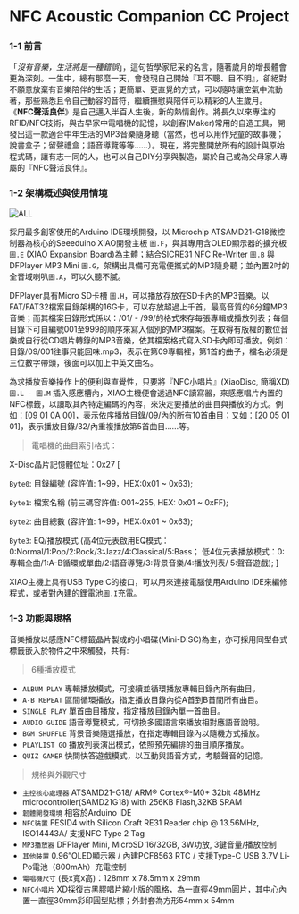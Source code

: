 # NFC Acoustic Companion CC Project
### 1-1 前言 ###

「*沒有音樂，生活將是一種錯誤*」，這句哲學家尼采的名言，隨著歲月的增長體會更為深刻。一生中，總有那麼一天，會發現自己開始『耳不聰、目不明』，卻絕對不願意放棄有音樂陪伴的生活；更簡單、更直覺的方式，可以隨時讓空氣中流動著，那些熟悉且令自己動容的音符，繼續撫慰與陪伴可以精彩的人生歲月。
《**NFC聲活良伴**》是自己邁入半百人生後，新的熱情創作。將長久以來專注的RFID/NFC技術，與古早家中電唱機的記憶，以創客(Maker)常用的自造工具，開發出這一款適合中年生活的MP3音樂隨身聽（當然，也可以用作兒童的故事機；說書盒子；留聲禮盒；語音導覽等等……）。現在，將完整開放所有的設計與原始程式碼，讓有志一同的人，也可以自己DIY分享與製造，屬於自己或為父母家人專屬的『NFC聲活良伴』。

### 1-2 架構概述與使用情境 ###
![ALL](https://user-images.githubusercontent.com/17289414/140821858-b84be1b9-cfe0-432e-97b1-d366529232d1.png)

採用最多創客使用的Arduino IDE環境開發，以 Microchip ATSAMD21-G18微控制器為核心的Seeeduino XIAO開發主板 `圖.F`，與其專用含OLED顯示器的擴充板 `圖.E` (XIAO Expansion Board)為主體；結合SICRE31 NFC Re-Writer `圖.B` 與DFPlayer MP3 Mini `圖.G`，架構出具備可充電便攜式的MP3隨身聽；並內置2吋的全音域喇叭`圖.A`，可以久聽不膩。

DFPlayer具有Micro SD卡槽 `圖.H`，可以播放存放在SD卡內的MP3音樂。以FAT/FAT32檔案目錄架構的16G卡，可以存放超過上千首，最高音質的6分鐘MP3音樂；而其檔案目錄形式係以：/01/ - /99/的格式來存每張專輯或播放列表；每個目錄下可自編號001至999的順序來寫入個別的MP3檔案。在取得有版權的數位音樂或自行從CD唱片轉錄的MP3音樂，依其檔案格式寫入SD卡內即可播放。例如：目錄/09/001往事只能回味.mp3，表示在第09專輯裡，第1首的曲子，檔名必須是三位數字帶頭，後面可以加上中英文曲名。

為求播放音樂操作上的便利與直覺性，只要將『NFC小唱片』(XiaoDisc, 簡稱XD)`圖.L - 圖.M` 插入感應槽內，XIAO主機便會透過NFC讀寫器，來感應唱片內置的NFC標籤，以讀取其內特定編碼的內容，來決定要播放的曲目與播放的方式。例如：[09 01 0A 00]，表示依序播放目錄/09/內的所有10首曲目；又如：[20 05 01 01]，表示播放目錄/32/內重複播放第5首曲目……等。

> 電唱機的曲目索引格式：
 
X-Disc晶片記憶體位址：0x27 [

`Byte0`: 目錄編號 (容許值: 1~99，HEX:0x01 ~ 0x63);

`Byte1`: 檔案名稱 (前三碼容許值: 001~255, HEX: 0x01 ~ 0xFF);

`Byte2`: 曲目總數 (容許值: 1~99，HEX:0x01 ~ 0x63);

`Byte3`: EQ/播放模式 (高4位元表啟用EQ模式：0:Normal/1:Pop/2:Rock/3:Jazz/4:Classical/5:Bass；
                   低4位元表播放模式：0:專輯全曲/1:A-B循環或單曲/2:語音導覽/3:背景音樂/4:播放列表/ 5:聲音遊戲); ]

XIAO主機上具有USB Type C的接口，可以用來連接電腦使用Arduino IDE來編修程式，或者對內建的鋰電池`圖.I`充電。


### 1-3 功能與規格 ###

音樂播放以感應NFC標籤晶片製成的小唱碟(Mini-DISC)為主，亦可採用同型各式標籤嵌入於物件之中來觸發，共有:

> 6種播放模式

* `ALBUM PLAY` 專輯播放模式，可接續並循環播放專輯目錄內所有曲目。
* `A-B REPEAT` 區間循環播放，指定播放目錄內從A首到B首間所有曲目。
* `SINGLE PLAY` 單首曲目播放，指定播放目錄內單一首曲目。
* `AUDIO GUIDE` 語音導覽模式，可切換多國語言來播放相對應語音說明。
* `BGM SHUFFLE` 背景音樂隨選播放，在指定專輯目錄內以隨機方式播放。
* `PLAYLIST GO` 播放列表演出模式，依照預先編排的曲目順序播放。
* `QUIZ GAMER` 快問快答遊戲模式，以互動與語音方式，考驗聲音的記憶。


> 規格與外觀尺寸

* `主控核心處理器` ATSAMD21-G18/ ARM® Cortex®-M0+ 32bit 48MHz microcontroller(SAMD21G18) with 256KB Flash,32KB SRAM
* `韌體開發環境` 相容於Arduino IDE
* `NFC裝置` FESID4 with Silicon Craft RE31 Reader chip @ 13.56MHz, ISO14443A/ 支援NFC Type 2 Tag
* `MP3播放器` DFPlayer Mini, MicroSD 16/32GB, 3W功放, 3鍵音量/播放控制
* `其他裝置` 0.96”OLED顯示器 / 內建PCF8563 RTC / 支援Type-C USB 3.7V Li-Po電池（800mAh）充電控制
* `電唱機尺寸` (長x寬x高)：128mm x 78.5mm x 29mm
* `NFC小唱片` XD採復古黑膠唱片縮小版的風格，為一直徑49mm圓片，其中心內置一直徑30mm彩印圓型貼標；外封套為方形54mm x 54mm
